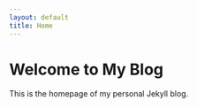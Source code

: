 ```yaml
---
layout: default
title: Home
---
```

# Welcome to My Blog
This is the homepage of my personal Jekyll blog.
